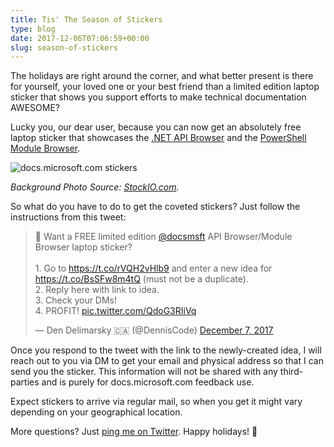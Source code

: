 ```yaml
---
title: Tis' The Season of Stickers
type: blog
date: 2017-12-06T07:06:59+00:00
slug: season-of-stickers
---
```


The holidays are right around the corner, and what better present is there for yourself, your loved one or your best friend than a limited edition laptop sticker that shows you support efforts to make technical documentation AWESOME?

Lucky you, our dear user, because you can now get an absolutely free laptop sticker that showcases the [.NET API Browser](https://docs.microsoft.com/dotnet/api/) and the [PowerShell Module Browser](https://docs.microsoft.com/powershell/module/).

![docs.microsoft.com stickers](/images/postmedia/season-of-stickers/stickers.jpg)

_Background Photo Source: [StockIO.com](https://www.stockio.com/free-photo/advent-5)._

So what do you have to do to get the coveted stickers? Just follow the instructions from this tweet:

<blockquote class="twitter-tweet" data-lang="en"><p lang="en" dir="ltr">🎁 Want a FREE limited edition <a href="https://twitter.com/docsmsft?ref_src=twsrc%5Etfw">@docsmsft</a> API Browser/Module Browser laptop sticker?<br><br>1. Go to <a href="https://t.co/rVQH2vHlb9">https://t.co/rVQH2vHlb9</a> and enter a new idea for <a href="https://t.co/BsSFw8m4tQ">https://t.co/BsSFw8m4tQ</a> (must not be a duplicate).<br>2. Reply here with link to idea.<br>3. Check your DMs!<br>4. PROFIT! <a href="https://t.co/QdoG3RIiVq">pic.twitter.com/QdoG3RIiVq</a></p>&mdash; Den Delimarsky 🇨🇦 (@DennisCode) <a href="https://twitter.com/DennisCode/status/938627410982944768?ref_src=twsrc%5Etfw">December 7, 2017</a></blockquote>
<script async src="https://platform.twitter.com/widgets.js" charset="utf-8"></script>

Once you respond to the tweet with the link to the newly-created idea, I will reach out to you via DM to get your email and physical address so that I can send you the sticker. This information will not be shared with any third-parties and is purely for docs.microsoft.com feedback use.

Expect stickers to arrive via regular mail, so when you get it might vary depending on your geographical location.

More questions? Just [ping me on Twitter](https://twitter.com/DennisCode). Happy holidays! 🎁
